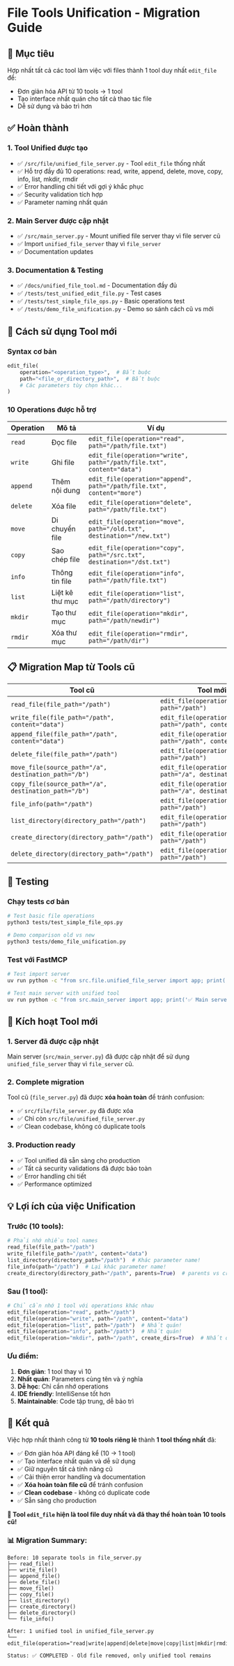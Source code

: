 # File Tools Unification - Migration Guide

## 🎯 Mục tiêu

Hợp nhất tất cả các tool làm việc với files thành 1 tool duy nhất `edit_file` để:
- Đơn giản hóa API từ 10 tools → 1 tool
- Tạo interface nhất quán cho tất cả thao tác file
- Dễ sử dụng và bảo trì hơn

## ✅ Hoàn thành

### 1. Tool Unified được tạo
- ✅ `/src/file/unified_file_server.py` - Tool `edit_file` thống nhất
- ✅ Hỗ trợ đầy đủ 10 operations: read, write, append, delete, move, copy, info, list, mkdir, rmdir
- ✅ Error handling chi tiết với gợi ý khắc phục
- ✅ Security validation tích hợp
- ✅ Parameter naming nhất quán

### 2. Main Server được cập nhật
- ✅ `/src/main_server.py` - Mount unified file server thay vì file server cũ
- ✅ Import `unified_file_server` thay vì `file_server`
- ✅ Documentation updates

### 3. Documentation & Testing
- ✅ `/docs/unified_file_tool.md` - Documentation đầy đủ
- ✅ `/tests/test_unified_edit_file.py` - Test cases
- ✅ `/tests/test_simple_file_ops.py` - Basic operations test
- ✅ `/tests/demo_file_unification.py` - Demo so sánh cách cũ vs mới

## 🔧 Cách sử dụng Tool mới

### Syntax cơ bản
```python
edit_file(
    operation="<operation_type>",  # Bắt buộc
    path="<file_or_directory_path>",  # Bắt buộc
    # Các parameters tùy chọn khác...
)
```

### 10 Operations được hỗ trợ

| Operation | Mô tả | Ví dụ |
|-----------|-------|-------|
| `read` | Đọc file | `edit_file(operation="read", path="/path/file.txt")` |
| `write` | Ghi file | `edit_file(operation="write", path="/path/file.txt", content="data")` |
| `append` | Thêm nội dung | `edit_file(operation="append", path="/path/file.txt", content="more")` |
| `delete` | Xóa file | `edit_file(operation="delete", path="/path/file.txt")` |
| `move` | Di chuyển file | `edit_file(operation="move", path="/old.txt", destination="/new.txt")` |
| `copy` | Sao chép file | `edit_file(operation="copy", path="/src.txt", destination="/dst.txt")` |
| `info` | Thông tin file | `edit_file(operation="info", path="/path/file.txt")` |
| `list` | Liệt kê thư mục | `edit_file(operation="list", path="/path/directory")` |
| `mkdir` | Tạo thư mục | `edit_file(operation="mkdir", path="/path/newdir")` |
| `rmdir` | Xóa thư mục | `edit_file(operation="rmdir", path="/path/dir")` |

## 📋 Migration Map từ Tools cũ

| Tool cũ | Tool mới |
|---------|----------|
| `read_file(file_path="/path")` | `edit_file(operation="read", path="/path")` |
| `write_file(file_path="/path", content="data")` | `edit_file(operation="write", path="/path", content="data")` |
| `append_file(file_path="/path", content="data")` | `edit_file(operation="append", path="/path", content="data")` |
| `delete_file(file_path="/path")` | `edit_file(operation="delete", path="/path")` |
| `move_file(source_path="/a", destination_path="/b")` | `edit_file(operation="move", path="/a", destination="/b")` |
| `copy_file(source_path="/a", destination_path="/b")` | `edit_file(operation="copy", path="/a", destination="/b")` |
| `file_info(path="/path")` | `edit_file(operation="info", path="/path")` |
| `list_directory(directory_path="/path")` | `edit_file(operation="list", path="/path")` |
| `create_directory(directory_path="/path")` | `edit_file(operation="mkdir", path="/path")` |
| `delete_directory(directory_path="/path")` | `edit_file(operation="rmdir", path="/path")` |

## 🧪 Testing

### Chạy tests cơ bản
```bash
# Test basic file operations
python3 tests/test_simple_file_ops.py

# Demo comparison old vs new
python3 tests/demo_file_unification.py
```

### Test với FastMCP
```bash
# Test import server
uv run python -c "from src.file.unified_file_server import app; print('✅ Import OK')"

# Test main server with unified tool
uv run python -c "from src.main_server import app; print('✅ Main server OK')"
```

## 🚀 Kích hoạt Tool mới

### 1. Server đã được cập nhật
Main server (`src/main_server.py`) đã được cập nhật để sử dụng `unified_file_server` thay vì `file_server` cũ.

### 2. Complete migration
Tool cũ (`file_server.py`) đã được **xóa hoàn toàn** để tránh confusion:
- ✅ `src/file/file_server.py` đã được xóa 
- ✅ Chỉ còn `src/file/unified_file_server.py`
- ✅ Clean codebase, không có duplicate tools

### 3. Production ready
- ✅ Tool unified đã sẵn sàng cho production
- ✅ Tất cả security validations đã được bảo toàn
- ✅ Error handling chi tiết
- ✅ Performance optimized

## 💡 Lợi ích của việc Unification

### Trước (10 tools):
```python
# Phải nhớ nhiều tool names
read_file(file_path="/path")
write_file(file_path="/path", content="data")  
list_directory(directory_path="/path")  # Khác parameter name!
file_info(path="/path")  # Lại khác parameter name!
create_directory(directory_path="/path", parents=True)  # parents vs create_dirs!
```

### Sau (1 tool):
```python
# Chỉ cần nhớ 1 tool với operations khác nhau
edit_file(operation="read", path="/path")
edit_file(operation="write", path="/path", content="data")
edit_file(operation="list", path="/path")  # Nhất quán!
edit_file(operation="info", path="/path")  # Nhất quán!
edit_file(operation="mkdir", path="/path", create_dirs=True)  # Nhất quán!
```

### Ưu điểm:
1. **Đơn giản**: 1 tool thay vì 10
2. **Nhất quán**: Parameters cùng tên và ý nghĩa
3. **Dễ học**: Chỉ cần nhớ operations
4. **IDE friendly**: IntelliSense tốt hơn
5. **Maintainable**: Code tập trung, dễ bảo trì

## 🎉 Kết quả

Việc hợp nhất thành công từ **10 tools riêng lẻ** thành **1 tool thống nhất** đã:

- ✅ Đơn giản hóa API đáng kể (10 → 1 tool)
- ✅ Tạo interface nhất quán và dễ sử dụng  
- ✅ Giữ nguyên tất cả tính năng cũ
- ✅ Cải thiện error handling và documentation
- ✅ **Xóa hoàn toàn file cũ** để tránh confusion
- ✅ **Clean codebase** - không có duplicate code
- ✅ Sẵn sàng cho production

**🚀 Tool `edit_file` hiện là tool file duy nhất và đã thay thế hoàn toàn 10 tools cũ!**

### 📊 Migration Summary:
```
Before: 10 separate tools in file_server.py
├── read_file()
├── write_file() 
├── append_file()
├── delete_file()
├── move_file()
├── copy_file()
├── list_directory()
├── create_directory()
├── delete_directory()
└── file_info()

After: 1 unified tool in unified_file_server.py
└── edit_file(operation="read|write|append|delete|move|copy|list|mkdir|rmdir|info")

Status: ✅ COMPLETED - Old file removed, only unified tool remains
```
